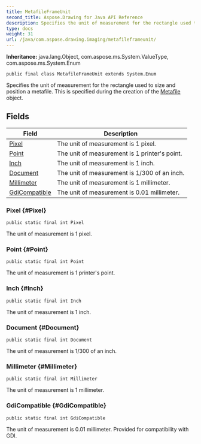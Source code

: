 ```yaml
---
title: MetafileFrameUnit
second_title: Aspose.Drawing for Java API Reference
description: Specifies the unit of measurement for the rectangle used to size and position a metafile.
type: docs
weight: 31
url: /java/com.aspose.drawing.imaging/metafileframeunit/
---
```

**Inheritance:**
java.lang.Object, com.aspose.ms.System.ValueType, com.aspose.ms.System.Enum
```
public final class MetafileFrameUnit extends System.Enum
```

Specifies the unit of measurement for the rectangle used to size and position a metafile. This is specified during the creation of the [Metafile](../../com.aspose.drawing.imaging/metafile) object.
## Fields

| Field | Description |
| --- | --- |
| [Pixel](#Pixel) | The unit of measurement is 1 pixel. |
| [Point](#Point) | The unit of measurement is 1 printer's point. |
| [Inch](#Inch) | The unit of measurement is 1 inch. |
| [Document](#Document) | The unit of measurement is 1/300 of an inch. |
| [Millimeter](#Millimeter) | The unit of measurement is 1 millimeter. |
| [GdiCompatible](#GdiCompatible) | The unit of measurement is 0.01 millimeter. |
### Pixel {#Pixel}
```
public static final int Pixel
```


The unit of measurement is 1 pixel.

### Point {#Point}
```
public static final int Point
```


The unit of measurement is 1 printer's point.

### Inch {#Inch}
```
public static final int Inch
```


The unit of measurement is 1 inch.

### Document {#Document}
```
public static final int Document
```


The unit of measurement is 1/300 of an inch.

### Millimeter {#Millimeter}
```
public static final int Millimeter
```


The unit of measurement is 1 millimeter.

### GdiCompatible {#GdiCompatible}
```
public static final int GdiCompatible
```


The unit of measurement is 0.01 millimeter. Provided for compatibility with GDI.

